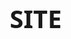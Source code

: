 # SITE
<!DOCTYPE html>
<html lang="pt-br">
<head>
    <meta charset="UTF-8">
    <meta name="viewport" content="width=device-width, initial-scale=1.0">
    <title>Luan dos Santos Ayres Carvalho</title>
    <style>
        * {
            margin: 0;
            padding: 0;
            box-sizing: border-box;
            font-family: 'Segoe UI', Tahoma, Geneva, Verdana, sans-serif;
        }
        
        body {
            background-color: #f5f5f5;
            color: #333;
            line-height: 1.6;
        }
        
        header {
            background: linear-gradient(135deg, #4568DC, #B06AB3);
            color: white;
            text-align: center;
            padding: 3rem 1rem;
            position: relative;
            overflow: hidden;
        }
        
        header::after {
            content: '';
            position: absolute;
            bottom: 0;
            left: 0;
            width: 100%;
            height: 50px;
            background: linear-gradient(to bottom right, transparent 49%, white 50%);
        }
        
        .container {
            max-width: 1000px;
            margin: 0 auto;
            padding: 2rem;
            background-color: white;
            box-shadow: 0 5px 15px rgba(0, 0, 0, 0.1);
            border-radius: 10px;
            margin-top: -20px;
            position: relative;
            z-index: 1;
        }
        
        h1 {
            font-size: 2.5rem;
            margin-bottom: 0.5rem;
        }
        
        .subtitle {
            font-size: 1.2rem;
            opacity: 0.8;
            margin-bottom: 1rem;
        }
        
        .profile {
            display: flex;
            flex-direction: column;
            align-items: center;
            text-align: center;
        }
        
        .profile-image {
            width: 150px;
            height: 150px;
            border-radius: 50%;
            background-color: #ddd;
            margin-bottom: 1rem;
            display: flex;
            align-items: center;
            justify-content: center;
            font-size: 3rem;
            color: #555;
            border: 5px solid white;
            box-shadow: 0 0 15px rgba(0, 0, 0, 0.2);
        }
        
        section {
            margin: 2rem 0;
        }
        
        h2 {
            color: #4568DC;
            margin-bottom: 1rem;
            padding-bottom: 0.5rem;
            border-bottom: 2px solid #f0f0f0;
        }
        
        .info-list {
            list-style: none;
        }
        
        .info-list li {
            margin-bottom: 1rem;
            padding-left: 1.5rem;
            position: relative;
        }
        
        .info-list li::before {
            content: '•';
            color: #B06AB3;
            font-size: 1.5rem;
            position: absolute;
            left: 0;
            top: -5px;
        }
        
        .interests {
            display: flex;
            flex-wrap: wrap;
            gap: 10px;
            margin-top: 1rem;
        }
        
        .interest-tag {
            background-color: #f0f0f0;
            color: #4568DC;
            padding: 0.5rem 1rem;
            border-radius: 20px;
            font-size: 0.9rem;
            display: inline-block;
        }
        
        .footer {
            text-align: center;
            padding: 2rem;
            background-color: #333;
            color: white;
            margin-top: 2rem;
            border-radius: 0 0 10px 10px;
        }
        
        .contact-section {
            display: flex;
            justify-content: center;
            gap: 2rem;
            margin-top: 1rem;
        }
        
        .contact-item {
            display: flex;
            align-items: center;
            gap: 0.5rem;
        }
